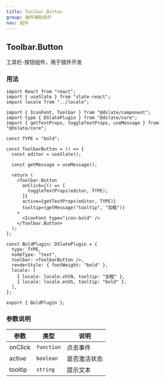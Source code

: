 ```yaml
---
title: Toolbar.Button
group: 插件辅助组件
nav: 组件
---
```


## Toolbar.Button

工具栏-按钮组件，用于插件开发

### 用法

```tsx | pure
import React from "react";
import { useSlate } from "slate-react";
import locale from "../locale";

import { IconFont, Toolbar } from "@dslate/component";
import type { DSlatePlugin } from "@dslate/core";
import { getTextProps, toggleTextProps, useMessage } from "@dslate/core";

const TYPE = "bold";

const ToolbarButton = () => {
  const editor = useSlate();

  const getMessage = useMessage();

  return (
    <Toolbar.Button
      onClick={() => {
        toggleTextProps(editor, TYPE);
      }}
      active={getTextProps(editor, TYPE)}
      tooltip={getMessage("tooltip", "加粗")}
    >
      <IconFont type="icon-bold" />
    </Toolbar.Button>
  );
};

const BoldPlugin: DSlatePlugin = {
  type: TYPE,
  nodeType: "text",
  toolbar: <ToolbarButton />,
  renderStyle: { fontWeight: "bold" },
  locale: [
    { locale: locale.zhCN, tooltip: "加粗" },
    { locale: locale.enUS, tooltip: "bold" },
  ],
};

export { BoldPlugin };
```

### 参数说明

| 参数    | 类型       | 说明         |
| ------- | ---------- | ------------ |
| onClick | `function` | 点击事件     |
| active  | `boolean`  | 是否激活状态 |
| tooltip | `string`   | 提示文本     |
